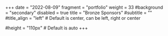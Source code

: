 +++
date = "2022-08-09"
fragment = "portfolio"
weight = 33
#background = "secondary"
disabled = true
title = "Bronze Sponsors"
#subtitle = ""
#title_align = "left" # Default is center, can be left, right or center

#height = "110px" # Default is auto
+++